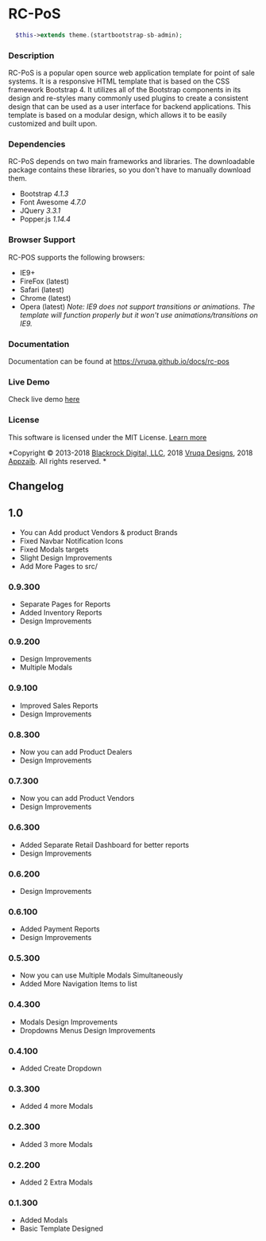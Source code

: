 # RC-PoS
```php
  $this->extends theme.(startbootstrap-sb-admin);
```

### Description
RC-PoS is a popular open source web application template for point of sale systems. It is a responsive HTML template that is based on the CSS framework Bootstrap 4. It utilizes all of the Bootstrap components in its design and re-styles many commonly used plugins to create a consistent design that can be used as a user interface for backend applications. This template is based on a modular design, which allows it to be easily customized and built upon.


### Dependencies
RC-PoS depends on two main frameworks and libraries. The downloadable package contains these libraries, so you don't have to manually download them.
* Bootstrap *4.1.3*
* Font Awesome *4.7.0*
* JQuery *3.3.1*
* Popper.js *1.14.4*

### Browser Support
RC-POS supports the following browsers:
* IE9+
* FireFox (latest)
* Safari (latest)
* Chrome (latest)
* Opera (latest)
*Note: IE9 does not support transitions or animations. The template will function properly but it won't use animations/transitions on IE9.*

### Documentation
Documentation can be found at https://vruqa.github.io/docs/rc-pos

### Live Demo
Check live demo [here](https://vruqa.github.io/rc-pos)


### License
This software is licensed under the MIT License. [Learn more](https://github.com/vruqa/rc-pos/blob/master/LICENSE)

*Copyright © 2013-2018 [Blackrock Digital, LLC](https://github.com/BlackrockDigital), 2018 [Vruqa Designs](https://github.com/vruqa), 2018 [Appzaib](https://github.com/appzaib). All rights reserved. *


## Changelog

## 1.0
* You can Add product Vendors & product Brands
* Fixed Navbar Notification Icons
* Fixed Modals targets
* Slight Design Improvements
* Add More Pages to src/

### 0.9.300
* Separate Pages for Reports
* Added Inventory Reports
* Design Improvements

### 0.9.200
* Design Improvements
* Multiple Modals

### 0.9.100
* Improved Sales Reports
* Design Improvements

### 0.8.300
* Now you can add Product Dealers
* Design Improvements

### 0.7.300
* Now you can add Product Vendors
* Design Improvements

### 0.6.300
* Added Separate Retail Dashboard for better reports
* Design Improvements

### 0.6.200
* Design Improvements

### 0.6.100
* Added Payment Reports
* Design Improvements

### 0.5.300
* Now you can use Multiple Modals Simultaneously
* Added More Navigation Items to list

### 0.4.300
* Modals Design Improvements
* Dropdowns Menus Design Improvements


### 0.4.100
* Added Create Dropdown

### 0.3.300
* Added 4 more Modals

### 0.2.300
* Added 3 more Modals

### 0.2.200
* Added 2 Extra Modals

### 0.1.300
* Added Modals
* Basic Template Designed
